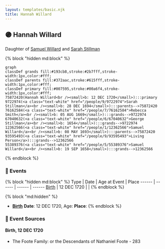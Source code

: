 ```yaml
---
layout: templates/basic.njk
title: Hannah Willard
---
```

## 🟣 Hannah Willard

Daughter of [Samuel Willard](/people/1/12362566) and [Sarah Stillman](/people/9/9722974)

{% block "hidden md:block" %}
```mermaid
graph
classDef grands fill:#193cb8,stroke:#2b7fff,stroke-width:1px,color:#fff;
classDef parents fill:#372aac,stroke:#615fff,stroke-width:1px,color:#fff;
classDef primary fill:#007595,stroke:#00a6f4,stroke-width:1px,color:#fff;
75872420(Hannah Willard<br /><small>b: 12 DEC 1720</small>):::primary
9722974(<a class="text-white" href="/people/9/9722974">Sarah Stillman</a><br /><small>b: 28 DEC 1694</small>):::parents-->75872420
76162584(<a class="text-white" href="/people/7/76162584">Rebecca Smith</a><br /><small>b: 05 AUG 1669</small>):::grands-->9722974
67040632(<a class="text-white" href="/people/6/67040632">George Stillman</a><br /><small>b: 1654</small>):::grands-->9722974
12362566(<a class="text-white" href="/people/1/12362566">Samuel Willard</a><br /><small>b: 08 MAY 1693</small>):::parents-->75872420
93595493(<a class="text-white" href="/people/9/93595493">Living Person</a>):::grands-->12362566
55389376(<a class="text-white" href="/people/5/55389376">Samuel Willard</a><br /><small>b: 19 SEP 1658</small>):::grands-->12362566
```
{% endblock %}

### 📆 Events

{% block "hidden md:block" %}
Type | Date | Age at Event | Place
------ | ------ | ------ | ------
[Birth](#event-event-2) | 12 DEC 1720 |  |
{% endblock %}

{% block "md:hidden" %}
- **[Birth](#event-event-2)**
**Date**: 12 DEC 1720, Age:
**Place**:
{% endblock %}

### 📰 Event Sources

#### <a id="event-event-2"></a> Birth, 12 DEC 1720
* The Foote Family: or the Descendants of Nathaniel Foote  - 283
